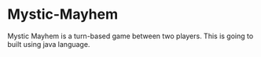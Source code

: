 # Mystic-Mayhem
Mystic Mayhem is a turn-based game between two players. This is going to built using java language.
